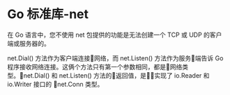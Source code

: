 # **Go 标准库-net**

在 Go 语言中，您不使用 net 包提供的功能是无法创建一个 TCP 或 UDP 的客户端或服务器的。

net.Dial() 方法作为客户端连接网络，而 net.Listen() 方法作为服务端告诉 Go 程序接收网络连接。这俩个方法只有第一个参数相同，都是网络类型。net.Dial() 和 net.Listen() 方法的返回值，是实现了 io.Reader 和 io.Writer 接口的 net.Conn 类型。